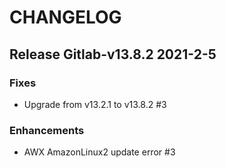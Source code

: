 # CHANGELOG

## Release Gitlab-v13.8.2  2021-2-5

### Fixes
- Upgrade from v13.2.1 to v13.8.2 #3

### Enhancements
- AWX AmazonLinux2 update error #3
